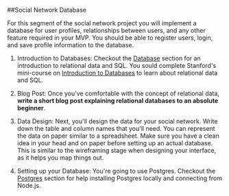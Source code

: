 ##Social Network Database

For this segment of the social network project you will implement a database for user profiles, relationships between users, and any other feature required in your MVP. You should be able to register users, login, and save profile information to the database.

1. Introduction to Databases: Checkout the [Database](../../technology/database) section for an introduction to relational data and SQL. You sould complete Stanford's mini-course on [Introduction to Databases](https://class.stanford.edu/courses/DB/2014/SelfPaced/about) to learn about relational data and SQL.

2. Blog Post: Once you've comfortable with the concept of relational data, **write a short blog post explaining relational databases to an absolute beginner**.

3. Data Design: Next, you'll design the data for your social network. Write down the table and column names that you'll need. You can represent the data on paper similar to a spreadsheet. Make sure you have a clean idea in your head and on paper before setting up an actual database. This is similar to the wireframing stage when designing your interface, as it helps you map things out.

4. Setting up your Database: You're going to use Postgres. Checkout the [Postgres](../../technology/database/postgresql) section for help installing Postgres locally and connecting from Node.js.
